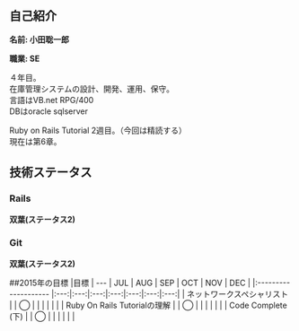 ## 自己紹介

**名前: 小田聡一郎**

**職業: SE**

４年目。  
在庫管理システムの設計、開発、運用、保守。  
言語はVB.net RPG/400  
DBはoracle sqlserver  

Ruby on Rails Tutorial 2週目。（今回は精読する）  
現在は第6章。

## 技術ステータス
### Rails
**双葉(ステータス2)**

### Git
**双葉(ステータス2)**

##2015年の目標
|目標                  | --- | JUL | AUG | SEP | OCT | NOV | DEC |
|:-------------------- |:---:|:---:|:---:|:---:|:---:|:---:|:---:|
| ネットワークスペシャリスト |   | ◯ |   |   |   |   |   |
| Ruby On Rails Tutorialの理解 |   | ◯ |   |   |   |   |   |
| Code Complete (下) |   | ◯ |   |   |   |   |   |
